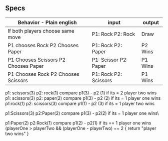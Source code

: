 ## Specs


| Behavior - Plain english             | input                 | output  |
|--------------------------------------|-----------------------|---------|
| If both players choose same move     | P1: Rock P2: Rock     | Draw    |
| P1 chooses Rock P2 Chooses Paper     | P1: Rock P2: Paper    | P2 Wins |
| P1 Chooses Scissors P2 Chooses Paper | P1: Scissor P2: Paper | P1 Wins |
| P1 Chooses Rock P2 Chooses Scissors  | P1: Rock P2: Scissors | P1 Wins |






p1: scissors(3) p2: rock(1) compare p1(3) - p2 (1) if its = 2 player two wins
p1: scissors(3) p2: paper(2) compare p1(3) - p2 (2) if its = 1 player one wins
p1:rock(1) p2: scissors(3) compare p1(1) - p2 (3) if its = 1 player two wins

p1:Scissors(3) p2:Paper(2) compare p1(3) - p2(2) if its = 1 player one wins\

p1:Paper(2) p2:Rock(1) compare p1(2) - p2(1) if its == 1 player one wins
(playerOne > playerTwo && (playerOne - playerTwo) == 2
{
  return "player two wins"
}
